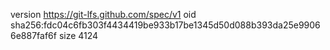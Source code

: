 version https://git-lfs.github.com/spec/v1
oid sha256:fdc04c6fb303f4434419be933b17be1345d50d088b393da25e99066e887faf6f
size 4124
